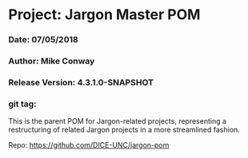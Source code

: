 # Project: Jargon Master POM
### Date: 07/05/2018
### Author: Mike Conway
### Release Version: 4.3.1.0-SNAPSHOT
### git tag:

This is the parent POM for Jargon-related projects, representing a restructuring of related Jargon projects in a more streamlined fashion.

Repo: https://github.com/DICE-UNC/jargon-pom
